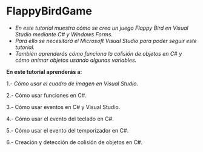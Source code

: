 # FlappyBirdGame

- _En este tutorial muestra cómo se crea un juego Flappy Bird en Visual Studio mediante C# y Windows Forms._ 
- _Para ello se necesitará el Microsoft Visual Studio para poder seguir este tutorial._
- _También aprenderás cómo funciona la colisión de objetos en C# y cómo animar objetos usando algunas variables._

**En este tutorial aprenderás a:**

1.- _Cómo usar el cuadro de imagen en Visual Studio._

2.- Cómo usar funciones en C#.

3.- Cómo usar eventos en C# y Visual Studio.

4.- Cómo usar el evento del teclado en C#.

5.- Cómo usar el evento del temporizador en C#.

6.- Creación y detección de colisión de objetos en C#.
